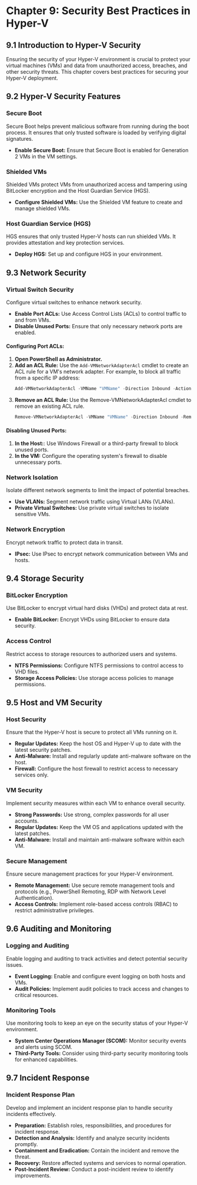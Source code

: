 # Chapter 9: Security Best Practices in Hyper-V

## 9.1 Introduction to Hyper-V Security

Ensuring the security of your Hyper-V environment is crucial to protect your virtual machines (VMs) and data from unauthorized access, breaches, and other security threats. This chapter covers best practices for securing your Hyper-V deployment.

## 9.2 Hyper-V Security Features

### Secure Boot

Secure Boot helps prevent malicious software from running during the boot process. It ensures that only trusted software is loaded by verifying digital signatures.

- **Enable Secure Boot:** Ensure that Secure Boot is enabled for Generation 2 VMs in the VM settings.

### Shielded VMs

Shielded VMs protect VMs from unauthorized access and tampering using BitLocker encryption and the Host Guardian Service (HGS).

- **Configure Shielded VMs:** Use the Shielded VM feature to create and manage shielded VMs.

### Host Guardian Service (HGS)

HGS ensures that only trusted Hyper-V hosts can run shielded VMs. It provides attestation and key protection services.

- **Deploy HGS:** Set up and configure HGS in your environment.

## 9.3 Network Security

### Virtual Switch Security

Configure virtual switches to enhance network security.

- **Enable Port ACLs:** Use Access Control Lists (ACLs) to control traffic to and from VMs.
- **Disable Unused Ports:** Ensure that only necessary network ports are enabled.
  
#### Configuring Port ACLs:

1. **Open PowerShell as Administrator.**
2. **Add an ACL Rule:** Use the `Add-VMNetworkAdapterAcl` cmdlet to create an ACL rule for a VM's network adapter. For example, to block all traffic from a specific IP address:
   ```powershell
   Add-VMNetworkAdapterAcl -VMName "VMName" -Direction Inbound -Action Deny -RemoteIPAddress "192.168.1.100"
   ```
3. **Remove an ACL Rule:** Use the Remove-VMNetworkAdapterAcl cmdlet to remove an existing ACL rule.
    ```powershell
    Remove-VMNetworkAdapterAcl -VMName "VMName" -Direction Inbound -RemoteIPAddress "192.168.1.100"
    ```

#### Disabling Unused Ports:
1. **In the Host:**: Use Windows Firewall or a third-party firewall to block unused ports.
2. **In the VM:** Configure the operating system's firewall to disable unnecessary ports.

### Network Isolation

Isolate different network segments to limit the impact of potential breaches.

- **Use VLANs:** Segment network traffic using Virtual LANs (VLANs).
- **Private Virtual Switches:** Use private virtual switches to isolate sensitive VMs.

### Network Encryption

Encrypt network traffic to protect data in transit.

- **IPsec:** Use IPsec to encrypt network communication between VMs and hosts.

## 9.4 Storage Security

### BitLocker Encryption

Use BitLocker to encrypt virtual hard disks (VHDs) and protect data at rest.

- **Enable BitLocker:** Encrypt VHDs using BitLocker to ensure data security.

### Access Control

Restrict access to storage resources to authorized users and systems.

- **NTFS Permissions:** Configure NTFS permissions to control access to VHD files.
- **Storage Access Policies:** Use storage access policies to manage permissions.

## 9.5 Host and VM Security

### Host Security

Ensure that the Hyper-V host is secure to protect all VMs running on it.

- **Regular Updates:** Keep the host OS and Hyper-V up to date with the latest security patches.
- **Anti-Malware:** Install and regularly update anti-malware software on the host.
- **Firewall:** Configure the host firewall to restrict access to necessary services only.

### VM Security

Implement security measures within each VM to enhance overall security.

- **Strong Passwords:** Use strong, complex passwords for all user accounts.
- **Regular Updates:** Keep the VM OS and applications updated with the latest patches.
- **Anti-Malware:** Install and maintain anti-malware software within each VM.

### Secure Management

Ensure secure management practices for your Hyper-V environment.

- **Remote Management:** Use secure remote management tools and protocols (e.g., PowerShell Remoting, RDP with Network Level Authentication).
- **Access Controls:** Implement role-based access controls (RBAC) to restrict administrative privileges.

## 9.6 Auditing and Monitoring

### Logging and Auditing

Enable logging and auditing to track activities and detect potential security issues.

- **Event Logging:** Enable and configure event logging on both hosts and VMs.
- **Audit Policies:** Implement audit policies to track access and changes to critical resources.

### Monitoring Tools

Use monitoring tools to keep an eye on the security status of your Hyper-V environment.

- **System Center Operations Manager (SCOM):** Monitor security events and alerts using SCOM.
- **Third-Party Tools:** Consider using third-party security monitoring tools for enhanced capabilities.

## 9.7 Incident Response

### Incident Response Plan

Develop and implement an incident response plan to handle security incidents effectively.

- **Preparation:** Establish roles, responsibilities, and procedures for incident response.
- **Detection and Analysis:** Identify and analyze security incidents promptly.
- **Containment and Eradication:** Contain the incident and remove the threat.
- **Recovery:** Restore affected systems and services to normal operation.
- **Post-Incident Review:** Conduct a post-incident review to identify improvements.
